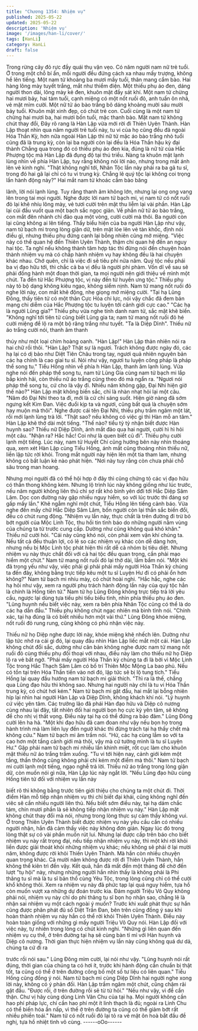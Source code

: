 ```yaml
---
title: "Chương 1354: Nhiệm vụ"
published: 2025-05-22
updated: 2025-05-22
description: 'Nhiệm vụ'
image: '/images/han-li/cover/'
tags: [HanLi]
category: HanLi
draft: false
---
```


Trong rừng cây đỏ rực đầy quái thụ vặn vẹo. Có năm người nam
nữ trẻ tuổi. Ở trong một chỗ bí ẩn, mỗi người đều đứng cách xa
nhau mấy trượng, không hề lên tiếng.
Một nam tử khoảng ba mươi mấy tuổi, thân mang cẩm bào. Hai
hàng lông mày tuyết trắng, mắt như thiểm điện.
Một thiếu phụ áo đen, dáng người thon dài, lông mày kẻ đen,
khuôn mặt đầy sát khí.
Một nam tử chừng hai mươi bảy, hai tám tuổi, cạnh miệng có một
nốt ruồi đỏ, anh tuấn ôn nhã, vẻ mặt mỉm cười.
Một nữ tử áo bào trắng bô dáng khoảng mười sáu mười bảy tuổi.
Khuôn mặt xinh đẹp, có chút trẻ con.
Cuối cùng là một nam tử chừng hai mươi ba, hai mươi bốn tuổi,
mặc thanh bào. Mặt nam tử không chút thay đổi, Đây rõ rang là
Hàn Lập vừa mới rời đi Thiên Uyên Thành. Hàn Lập thoạt nhìn
qua năm người trẻ tuổi này, tu vi của họ cũng đều đã ngoài Hóa
Thần Kỳ, hơn nữa ngoài Hàn Lập thì nữ tử mặc áo bào trắng nhỏ
tuổi cũng đã là trung kỳ, còn lại ba người còn lại đều là Hóa Thần
hậu kỳ đại thành
Chẳng qua trong đó có thiếu phụ áo đen kia, đúng là nữ tử của
Hắc Phượng tộc mà Hàn Lập đã đụng độ tại thú triều.
Nàng ta khuôn mặt lạnh lùng nhìn về phía Hàn Lập, tuy rằng
không nói lời nào, nhưng trong mắt ánh lên vẻ kinh nghi.
"Thật không nghĩ tới, Nhân Tộc lần này phái ra ba gã tu sĩ, trong
đó hai gã lại chỉ có tu vi trung kỳ. Chẳng lẽ quý tộc lại không coi
trọng lần hành động này?" Hai mắt nam tử khoác cẩm bào băng

lãnh, lời nói lạnh lùng. Tuy rằng thanh âm không lớn, nhưng lại
ong ong vang lên trong tai mọi người.
Nghe được lời nam tử bạch mi, vị nam tử có nốt ruồi đỏ lại khẽ
nhíu lông mày, vẻ tươi cười trên mặt thu liễm lại vài phần. Hàn
Lập lại cúi đầu vuốt qua một bạch sắc ngọc giản.
Về phần nữ tử áo bào trắng, con mắt đên nhánh chỉ đảo qua một
vòng, cười cười mà thôi.
Ba người còn lại cũng không ai lên tiếng.
Thấy biểu hiện của ba người Hàn Lập như vậy, nam tử bạch mi
trong lòng giận dữ, trên mặt lóe lên vẻ tàn khốc, định nói điều gì,
nhưng thiếu phụ đứng cạnh lại bỗng nhiên cũng mở miệng.
"Việc này có thể quan hệ đến Thiên Uyên Thành, thậm chí quan
hệ đến an nguy hai tộc. Ta nghĩ nếu không thành tâm hợp tác thì
đừng nói đến chuyện hoàn thành nhiệm vụ mà có chấp hành
nhiệm vụ hay không đều là hai chuyện khác nhau. Chớ quên, chỉ
là việc đi sẽ tiêu phí nửa năm. Quý tộc nếu phái ba vị đạo hữu tới,
thì chắc cả ba vị đều là người phi phàm. Vốn dĩ về sau sẽ phải
đồng hành một đoạn thời gian, ta mọi người nên giới thiệu về
mình một chút. Ta đến từ Hắc Phượng tộc, vị này đến từ huyền
ưng tộc."
Thiếu phụ này tỏ bộ dạng không kiêu ngạo, không siểm nịnh.
Nam tử mang nốt ruồi đỏ nghe lời này, con mắt khẽ động, nhẹ
giọng mở miệng cười. "Tại hạ Lũng Đông, thấy tiên tử có một
thân Cực Hỏa chi lực, nói vậy chắc đã đem bản mạng chi diễm
của Hắc Phượng tộc tu luyện tới cảnh giới cực cao."
"Các hạ là người Lũng gia?" Thiếu phụ vừa nghe tính danh nam
tử, sắc mặt khẽ biến.
"Không nghĩ tới tiên tử cũng biết Lũng gia ta; nam tử mang nốt
ruồi đỏ hé cười miệng để lộ ra một bộ răng trắng như tuyết.
"Ta là Diệp Dĩnh". Thiếu nữ áo trắng cười nói, thanh âm thanh

thúy như một loại chim hoàng oanh.
"Hàn Lập!" Hàn Lập thản nhiên nói ra hai chữ rồi thôi.
"Hàn Lập? Thật sự là ngươi. Trách không được ngày đó, các hạ
lại có dị bảo như Diệt Tiên Châu trong tay, ngươi quả nhiên
nguyên bản các hạ chính là cao giai tu sĩ. Nói như vậy, ngươi tu
luyện công pháp là pháp thể song tu." Tiểu Hồng nhìn về phía h
Hàn Lập, thanh âm lạnh lùng.
Vừa nghe nói đến pháp thể song tu, nam tử Lũng Gia cùng nam
tử bạch mi lắp bắp kinh hãi, còn thiếu nữ áo trắng cũng theo đó
mà ngẩn ra.
"Ngươi nói pháp thể song tu, cứ cho là vậy đi. Nhiều năm không
gặp, Đại Nhi hiện giờ thế nào?" Hàn Lập mặt không biến sắc, chỉ
là nhàn nhạt hỏi lại một câu.
"Năm đó Đại Nhi theo ta đi, mới là cử chỉ sáng suốt. Hiện giờ
nàng đã sớm ngưng kết Kim Đan. Việc đuổi kịp ta và ngươi, cũng
bất quá là chuyện sớm hay muộn mà thôi". Nghe được cái tên Đại
Nhi, thiếu phụ trầm ngâm một lát, rồi mới lạnh lùng trả lời.
"Thật sao? nếu không có việc gì thì Hàn mỗ an tâm." Hàn Lập khẽ
thở dài một tiếng.
"Thế nào? tiểu tỷ tỷ nhận biết được Hàn huynh sao? Thiếu nữ
Diệp Dĩnh, ánh mắt đảo qua hai người, cười hì hì hỏi một câu.
"Nhận ra? Hắc hắc! Coi như là quen biết cũ đi". Thiếu phụ cười
lạnh một tiếng.
Lúc này, nam tử Huyết Chí cũng hướng bên này nhìn thoáng qua,
xem xét Hàn Lập cùng Tiểu Hồng, ánh mắt cũng thoáng nhìn
thiếu nữ, liền lập tức rời khỏi.
Trong mắt người này hiện lên một tia tham lam, nhưng không có
bất luận kẻ nào phát hiện.
"Nơi này tuy rằng còn chưa phải chỗ sâu trong man hoang.

Nhưng mọi người đã có thể hội hợp ở đây thì cũng chứng tỏ các
vị đạo hữu có thần thong không kém. Nhưng lộ trình lúc này
không giống như lúc trước, nếu năm người không liên thủ chỉ sợ
rất khó bình yên dđi tới Hắc Diệp Sâm Lâm. Dọc con đường này
gặp nhiều nguy hiểm, so với lúc trước thì đáng sợ gấp mấy lần."
Khẽ ngẫm nghĩ một chút, Tiểu Hồng lên tiếng cảnh báo.
Vừa nghe đến mấy chữ Hắc Diệp Sâm Lâm, bốn người còn lại
thần sắc biến đổi, đều có chút rung động.
"Nhiệm vụ lần này, thực chất là trên đường đi trừ bỏ bớt người của
Mộc Linh Tộc, thu hồi tin tình báo do những người nằm vùng của
chúng ta từ trước cung cấp. Dường như cũng không quá khó
khăn." Thiếu nữ cười hỏi.
"Cái này cũng khó nói, còn phải xem vận khí chúng ta. Nếu tất cả
đều thuận lợi, có lẽ so các nhiệm vụ khác còn dễ dàng hơn,
nhưng nếu bị Mộc Linh tộc phát hiện thì rất dễ cả nhóm bị tiêu
diệt. Nhưng nhiệm vụ này thực chất đối với cả hai tộc đều quan
trọng, cần phải mạo hiểm một chút." Nam tử mang nốt ruồi đỏ lại
thở dài, lẩm bẩm nói.
"Một khi đã trọng yếu như vậy, việc phải gì phải phái mấy người
Hóa Thần kỳ chúng ta đến đây, không bằng trực tiếp kêu một tu sĩ
Luyện Hư đi có phải ổn hơn không?" Nam tử bạch mi nhíu mày,
có chút hoài nghi.
"Hắc hắc, nghe các hạ hỏi như vậy, xem ra người phụ trách hành
động lần này của quý tộc hẳn là chính là Hồng tiên tử." Nam tử họ
Lũng Đông không trực tiếp trả lời yêu cầu, ngược lại dùng tựa
tiếu phi tiếu biểu tình, nhìn phía thiếu phụ áo đen.
"Lũng huynh nếu biết việc này, xem ra bên phía Nhân Tộc cũng
có thể là do các hạ dẫn đầu." Thiếu phụ không chút ngạc nhiên
mà bình tĩnh nói.
"Chính xác, tại hạ đúng là có biết nhiều hơn một vài thứ." Lũng
Đông khóe miệng, nốt ruồi đỏ rung rung, cũng không có phủ nhận
việc này.

Thiếu nữ họ Diệp nghe được lời này, khóe miệng khẽ nhếch lên.
Dường như lập tức nhớ ra cái gì đó, lại quay đầu nhìn Hàn Lập
liếc mắt một cái.
Hàn Lập không chút đổi sắc, dường như căn bản không nghe
được nam tử mang nốt ruồi đỏ cùng thiếu phụ đối thoại với nhau,
điều này làm cho thiếu nữ họ Diệp lộ ra vẻ bất ngờ.
"Phái mấy người Hóa Thần kỳ chúng ta đi là bởi vì Mộc Linh Tộc
trong Hắc Thạch Sâm Lâm có bố trí Thiên Mộc Mộng La bao phủ.
Nếu có tồn tại trên Hóa Thần tiến vào nơi đó, lập tức sẽ bị lộ tung
tích." Tiểu Hồng lại quay đầu hướng nam tử bạch mi giải thích.
"Thì ra là thế, chẳng qua Lũng đạo hữu thì không sao. Nhưng hai
người này chỉ là tu vi Hóa Thần trung kỳ, có chút hơi kém." Nam
tử bạch mi gật đầu, hai mắt lại bỗng nhiên híp lại nhìn hai người
Hàn Lập và Diệp Dĩnh, không khách khí nói.
"Lý huynh cứ việc yên tâm. Các trưởng lão đã phái Hàn đạo hữu
và Diệp cô nương cùng nhau lại đây, tất nhiên đối hai người bọn
họ cực kỳ yên tâm, sẽ không để cho nhị vị thất vọng. Điều này tại
hạ có thể đứng ra bảo đảm." Lũng Đông cười lên ha hả.
"Một khi đạo hữu đã cam đoan như vậy nếu bọn họ trong hành
trình mà làm liên lụy đến ngườ khác thì đừng trách tại hạ thấy
chết mà không cứu." Nam tử bạch mi âm trầm nói.
"Hừ, các hạ cùng lắm so với ta cao hơn một tầng cảnh giới mà
thôi, vậy mà cứ tưởng mình là tu sĩ Luyện Hư." Gặp phải nam tử
bạch mi nhiều lần khinh miệt, rốt cục làm cho khuôn mặt thiếu nữ
áo trắng trầm xuống.
"Tu vi tới hiện nay, cảnh giới kém một tầng, thần thông cũng
không phải chỉ kém một điểm mà thôi." Nam tử bạch mi cười lạnh
một tiếng, ngạo nghễ trả lời.
Thiếu nữ áo trắng trong lòng giận dữ, còn muốn nói gì nữa, Hàn
Lập lúc này ngắt lời.
"Nếu Lũng đạo hữu cùng Hồng tiên tử đối với nhiệm vụ lần này

biết rõ thì không bằng trước tiên giới thiệu cho chúng ta một chút
đi. Thời điểm Hàn mỗ tiếp nhận nhiệm vụ thì chỉ biết đại khái,
cũng không nghĩ đến viêc sẽ cần nhiều người liên thủ. Nếu biết
sớm điều này, tại hạ dám chắc tám, chín mươi phần là sẽ không
tiếp nhận nhiệm vụ này." Hàn Lập mặt không chút thay đổi mà
nói, nhưng trong lòng thực sự cảm thấy không vui.
Ở trong Thiên Uyên Thành biết được nhiệm vụ này yêu cầu cần
có nhiều người nhận, hắn đã cảm thấy việc này không đơn giản.
Ngay lúc đó trong lòng thật sự có vài phần muốn rút lui. Nhưng lại
được cấp trên báo cho biết nhiệm vụ này rất trọng đại, nếu tiếp
nhận nhiệm vụ này, thì một khi rời khỏi liền được giải thoát khỏi
những nhiệm vụ khác; nếu không sẽ phải ở lại mười năm, không
được rời khỏi Thiên Uyên Thành.
Mà hắn còn nhiều chuyện quan trọng khác. Cả mười năm không
được rời đi Thiên Uyên Thành, hắn không thể kiên trì đến vậy.
Kết quả, hắn đã mất đến một tháng để chờ đến lượt "tụ hội" này,
nhưng những người hắn nhìn thấy là không phải là Phi thăng tu sĩ
mà là tu sĩ bản thổ cùng Yêu Tộc, trong lòng cũng chỉ có thể cười
khổ không thôi.
Xem ra nhiệm vụ này đã phức tạp lại quá nguy hiểm, tựa hồ còn
muốn vượt xa những dự đoán trước kia.
Đám người Triệu Vô Quy không phải nói, nhiệm vụ này chỉ do phi
thăng tu sĩ bọn họ nhận sao, chẳng lẽ là nhận sai nhiệm vụ một
cách ngoài ý muốn?
Trước khi xuất phát thực sự hắn cũng được phân phát đủ số Diệt
Trần Đan, bên trên cũng đồng ý sau khi hoàn thành nhiệm vụ này
hắn có thể rời khỏi Thiên Uyên Thành. Điều này hoàn toàn giống
với những gì mấy người Triệu Vô Quy nói.
Hàn Lập đối với việc này, tự nhiên trong lòng có chút kinh nghi.
"Những gì liên quan đến nhiệm vụ cụ thể, ở trên đường tại hạ sẽ
cùng bàn tỉ mỉ với Hàn huynh và Diệp cô nương. Thời gian thực
hiện nhiệm vụ lần này cũng không quá dư dả, chúng ta cứ đi ra

trước rồi nói sau." Lũng Đông mỉm cười, lại nói như vậy.
"Lũng huynh nói rất đúng, thời gian của chúng ta có hơi ít, trước
khi hành động cần chuẩn bị thật tốt, ta cũng có thể ở trên đường
công bố một số tư liệu có liên quan." Tiểu Hồng cũng đồng ý nói.
Nam tử bạch mi cùng Diệp Dĩnh hai người nghe xong lời này,
không có ý phản đối.
Hàn Lập trầm ngâm một chút, cũng chậm rãi gật đầu.
"Được rồi, ở trên đường rồi sẽ từ từ hỏi."
"Nếu như vậy, vì để cẩn thận. Chư vị hãy cùng dùng Linh Vân
Chu của tại hạ. Mọi người không cần hao phí pháp lực, chỉ cần
hao phí một ít linh thạch là đủ; ngoài ra Linh Chu có thể biến hóa
ẩn nấp, vì thế ở trên đường ta cũng có thể giảm bớt rất nhiều
phiền toái." Nam tử có nốt ruồi đỏ lại tỏ ra vẻ mặt ôn hoà bắt đầu
đề nghị, tựa hồ nhiệt tình vô cùng.
------oOo------
